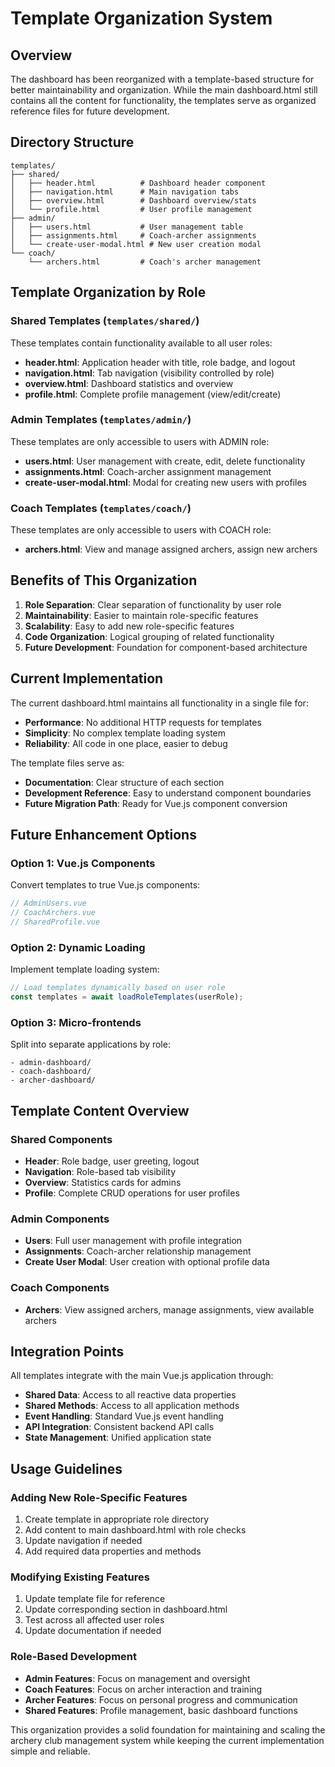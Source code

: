 # Template Organization System

## Overview
The dashboard has been reorganized with a template-based structure for better maintainability and organization. While the main dashboard.html still contains all the content for functionality, the templates serve as organized reference files for future development.

## Directory Structure

```
templates/
├── shared/
│   ├── header.html          # Dashboard header component
│   ├── navigation.html      # Main navigation tabs
│   ├── overview.html        # Dashboard overview/stats
│   └── profile.html         # User profile management
├── admin/
│   ├── users.html           # User management table
│   ├── assignments.html     # Coach-archer assignments
│   └── create-user-modal.html # New user creation modal
└── coach/
    └── archers.html         # Coach's archer management
```

## Template Organization by Role

### Shared Templates (`templates/shared/`)
These templates contain functionality available to all user roles:
- **header.html**: Application header with title, role badge, and logout
- **navigation.html**: Tab navigation (visibility controlled by role)
- **overview.html**: Dashboard statistics and overview
- **profile.html**: Complete profile management (view/edit/create)

### Admin Templates (`templates/admin/`)
These templates are only accessible to users with ADMIN role:
- **users.html**: User management with create, edit, delete functionality
- **assignments.html**: Coach-archer assignment management
- **create-user-modal.html**: Modal for creating new users with profiles

### Coach Templates (`templates/coach/`)
These templates are only accessible to users with COACH role:
- **archers.html**: View and manage assigned archers, assign new archers

## Benefits of This Organization

1. **Role Separation**: Clear separation of functionality by user role
2. **Maintainability**: Easier to maintain role-specific features
3. **Scalability**: Easy to add new role-specific features
4. **Code Organization**: Logical grouping of related functionality
5. **Future Development**: Foundation for component-based architecture

## Current Implementation

The current dashboard.html maintains all functionality in a single file for:
- **Performance**: No additional HTTP requests for templates
- **Simplicity**: No complex template loading system
- **Reliability**: All code in one place, easier to debug

The template files serve as:
- **Documentation**: Clear structure of each section
- **Development Reference**: Easy to understand component boundaries
- **Future Migration Path**: Ready for Vue.js component conversion

## Future Enhancement Options

### Option 1: Vue.js Components
Convert templates to true Vue.js components:
```javascript
// AdminUsers.vue
// CoachArchers.vue
// SharedProfile.vue
```

### Option 2: Dynamic Loading
Implement template loading system:
```javascript
// Load templates dynamically based on user role
const templates = await loadRoleTemplates(userRole);
```

### Option 3: Micro-frontends
Split into separate applications by role:
```
- admin-dashboard/
- coach-dashboard/  
- archer-dashboard/
```

## Template Content Overview

### Shared Components
- **Header**: Role badge, user greeting, logout
- **Navigation**: Role-based tab visibility
- **Overview**: Statistics cards for admins
- **Profile**: Complete CRUD operations for user profiles

### Admin Components
- **Users**: Full user management with profile integration
- **Assignments**: Coach-archer relationship management
- **Create User Modal**: User creation with optional profile data

### Coach Components
- **Archers**: View assigned archers, manage assignments, view available archers

## Integration Points

All templates integrate with the main Vue.js application through:
- **Shared Data**: Access to all reactive data properties
- **Shared Methods**: Access to all application methods
- **Event Handling**: Standard Vue.js event handling
- **API Integration**: Consistent backend API calls
- **State Management**: Unified application state

## Usage Guidelines

### Adding New Role-Specific Features
1. Create template in appropriate role directory
2. Add content to main dashboard.html with role checks
3. Update navigation if needed
4. Add required data properties and methods

### Modifying Existing Features
1. Update template file for reference
2. Update corresponding section in dashboard.html
3. Test across all affected user roles
4. Update documentation if needed

### Role-Based Development
- **Admin Features**: Focus on management and oversight
- **Coach Features**: Focus on archer interaction and training
- **Archer Features**: Focus on personal progress and communication
- **Shared Features**: Profile management, basic dashboard functions

This organization provides a solid foundation for maintaining and scaling the archery club management system while keeping the current implementation simple and reliable.